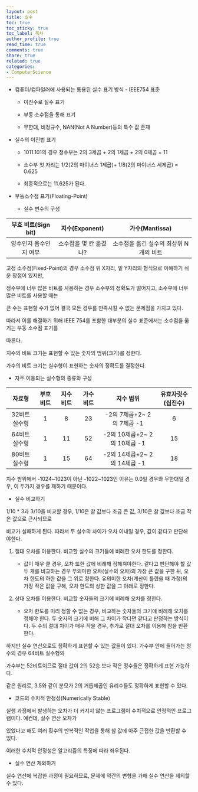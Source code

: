 ```yaml
---
layout: post
title: 실수
toc: true
toc_sticky: true
toc_label: 목차
author_profile: true
read_time: true
comments: true
share: true
related: true
categories:
- ComputerScience
---
```



- 컴퓨터/컴파일러에 사용되는 통용된 실수 표기 방식 - IEEE754 표준

    - 이진수로 실수 표기

    - 부동 소수점을 통해 표기

    - 무한대, 비정규수, NAN(Not A Number)등의 특수 값 존재



- 실수의 이진법 표기

    - 1011.101의 경우 정수부는 2의 3제곱 + 2의 1제곱 + 2의 0제곱 = 11

    - 소수부 첫 자리는 1/2(2의 마이너스 1제곱)+ 1/8(2의 마이너스 세제곱) = 0.625

    - 최종적으로는 11.625가 된다.



- 부동소수점 표기(Floating-Point)

    - 실수 변수의 구성

|  부호 비트(Sign bit)            |  지수(Exponent)                 | 가수(Mantissa)          |
| :-------------------: | :-------------------: |:---------------:|
| 양수인지 음수인지 여부 | 소수점을 몇 칸 옮겼나? | 소수점을 옮긴 실수의 최상위 N개의 비트 |


고정 소수점(Fixed-Point)의 경우 소수점 위 X자리, 밑 Y자리의 형식으로 이해하기 쉬운 장점이 있지만,

정수부에 너무 많은 비트를 사용하는 경우 소수부의 정확도가 떨어지고, 소수부에 너무 많은 비트를 사용할 때는

큰 수는 표현할 수가 없어 결국 모든 경우를 만족시킬 수 없는 문제점을 가지고 있다.

따라서 이를 해결하기 위해 IEEE 754를 포함한 대부분의 실수 표준에서는 소수점을 옮기는 부동 소수점 표기를

따른다.

지수의 비트 크기는 표현할 수 있는 숫자의 범위(크기)를 정한다. 

가수의 비트 크기는 실수형이 표현하는 숫자의 정확도를 결정한다.  



- 자주 이용되는 실수형의 종류와 구성

| 자료형                | 부호비트                | 지수 비트          | 가수 비트| 지수 범위                    | 유효자릿수(십진수)|
| :---------------------: | :-------------------: |:---------------:| :------:   | :------------:      | :-------: |
| 32비트 실수형           | 1                    | 8               | 23      | -2의 7제곱+2~ 2의 7제곱 -1    | 6      |
| 64비트 실수형           | 1                    | 11               | 52     | -2의 10제곱+2~ 2의 10제곱 -1 | 15      |
| 80비트 실수형           | 1                    | 15               | 64     | -2의 14제곱+2~ 2의 14제곱 -1 | 18      |

 지수 범위에서 -1024~1023이 아닌 -1022~1023인 이유는 0.0일 경우와 무한대일 경우, 이 두가지 경우를 제하기 때문이다.


- 실수 비교하기

1/10 * 3과 3/10을 비교할 경우, 1/10은 참 값보다 조금 큰 값, 3/10은 참 값보다 조금 작은 값으로 근사되므로

비교가 실패하게 된다. 따라서 두 실수의 차이가 오차 이내일 경우, 값이 같다고 판단해야한다.

1. 절대 오차를 이용한다. 비교할 실수의 크기들에 비례한 오차 한도를 정한다.
    - 값이 매우 클 경우, 오차 또한 값에 비례해 정해져야한다. 같다고 판단해야 할 값 두 개를 비교하는 경우
    무의미한 오차(실수의 오차)의 가장 큰 값을 구한 뒤, 오차 한도의 하한 값을 그 위로 정한다.
    유의미한 오차(계산이 틀렸을 때 가정)의 가장 작은 값을 구해, 오차 한도의 상한 값을 그 아래로 정한다.

2. 상대 오차를 이용한다. 비교할 숫자들의 크기에 비례해 오차를 정한다.
    - 오차 한도를 미리 정할 수 없는 경우, 비교하는 숫자들의 크기에 비례해 오차를 정해야 한다.
    두 숫자의 크기에 비해 그 차이가 작다면 같다고 판정하는 방식이다. 두 수의 절대 차이가 매우 작을 경우, 추가로
    절대 오차를 이용해 참을 반환한다.


하지만 실수 연산으로도 정확하게 표현할 수 있는 값들이 있다. 가수부 안에 들어가는 정수의 경우 64비트 실수형의

가수부는 52비트이므로 절대 값이 2의 52승 보다 작은 정수들은 정확하게 표현 가능하다.

같은 원리로, 3.5와 같이 분모가 2의 거듭제곱인 유리수들도 정확하게 표현할 수 있다.


- 코드의 수치적 안정성(Numerically Stable)

실행 과정에서 발생하는 오차가 더 커지지 않는 프로그램이 수치적으로 안정적인 프로그램이다. 예컨데, 실수 연산 오차가

있었다고 해도 여러 횟수의 반복적인 작업을 통해 참 값에 아주 근접한 값을 반환할 수 있다.

이러한 수치적 안정성은 알고리즘의 특징에 따라 좌우된다.

- 실수 연산 제외하기

실수 연산에 복잡한 과정이 필요하므로, 문제에 약간의 변형을 가해 실수 연산을 제외할 수 있다.

